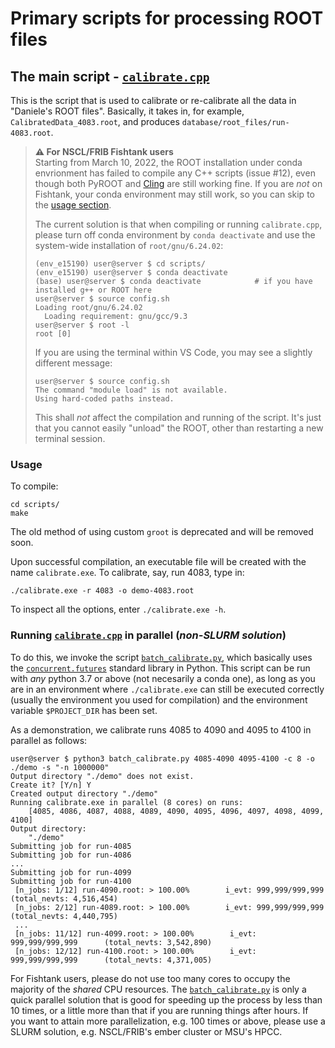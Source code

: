 # Primary scripts for processing ROOT files

## The main script - [`calibrate.cpp`](calibrate.cpp)
This is the script that is used to calibrate or re-calibrate all the data in "Daniele's ROOT files". Basically, it takes in, for example, `CalibratedData_4083.root`, and produces `database/root_files/run-4083.root`.

> **:warning: For NSCL/FRIB Fishtank users**<br>
> Starting from March 10, 2022, the ROOT installation under conda envrionment has failed to compile any C++ scripts (issue #12), even though both PyROOT and [Cling](https://github.com/root-project/cling) are still working fine. If you are *not* on Fishtank, your conda environment may still work, so you can skip to the [usage section](#usage).
> 
> The current solution is that when compiling or running `calibrate.cpp`, please turn off conda environment by `conda deactivate` and use the system-wide installation of `root/gnu/6.24.02`:
> ```console
> (env_e15190) user@server $ cd scripts/
> (env_e15190) user@server $ conda deactivate
> (base) user@server $ conda deactivate            # if you have installed g++ or ROOT here
> user@server $ source config.sh
> Loading root/gnu/6.24.02
>   Loading requirement: gnu/gcc/9.3
> user@server $ root -l
> root [0] 
> ```
> If you are using the terminal within VS Code, you may see a slightly different message:
> ```console
> user@server $ source config.sh
> The command "module load" is not available.
> Using hard-coded paths instead.
> ```
> This shall *not* affect the compilation and running of the script. It's just that you cannot easily "unload" the ROOT, other than restarting a new terminal session.


### Usage
To compile:
```console
cd scripts/
make
```
The old method of using custom `groot` is deprecated and will be removed soon.

Upon successful compilation, an executable file will be created with the name `calibrate.exe`. To calibrate, say, run 4083, type in:
```console
./calibrate.exe -r 4083 -o demo-4083.root
```
To inspect all the options, enter `./calibrate.exe -h`.


### Running [`calibrate.cpp`](calibrate.cpp) in parallel (*non-SLURM solution*)
To do this, we invoke the script [`batch_calibrate.py`](batch_calibrate.py), which basically uses the [`concurrent.futures`](https://docs.python.org/3.8/library/concurrent.futures.html) standard library in Python. This script can be run with *any* python 3.7 or above (not necesarily a conda one), as long as you are in an environment where `./calibrate.exe` can still be executed correctly (usually the environment you used for compilation) and the environment variable `$PROJECT_DIR` has been set.

As a demonstration, we calibrate runs 4085 to 4090 and 4095 to 4100 in parallel as follows:
```console
user@server $ python3 batch_calibrate.py 4085-4090 4095-4100 -c 8 -o ./demo -s "-n 1000000"
Output directory "./demo" does not exist.
Create it? [Y/n] Y
Created output directory "./demo"
Running calibrate.exe in parallel (8 cores) on runs:
    [4085, 4086, 4087, 4088, 4089, 4090, 4095, 4096, 4097, 4098, 4099, 4100]
Output directory:
    "./demo"
Submitting job for run-4085
Submitting job for run-4086
...
Submitting job for run-4099
Submitting job for run-4100
 [n_jobs: 1/12] run-4090.root: > 100.00%        i_evt: 999,999/999,999      (total_nevts: 4,516,454)
 [n_jobs: 2/12] run-4089.root: > 100.00%        i_evt: 999,999/999,999      (total_nevts: 4,440,795)
 ...
 [n_jobs: 11/12] run-4099.root: > 100.00%        i_evt: 999,999/999,999      (total_nevts: 3,542,890)
 [n_jobs: 12/12] run-4100.root: > 100.00%        i_evt: 999,999/999,999      (total_nevts: 4,371,005)
```

For Fishtank users, please do not use too many cores to occupy the majority of the *shared* CPU resources. The [`batch_calibrate.py`](batch_calibrate.py) is only a quick parallel solution that is good for speeding up the process by less than 10 times, or a little more than that if you are running things after hours. If you want to attain more parallelization, e.g. 100 times or above, please use a SLURM solution, e.g. NSCL/FRIB's ember cluster or MSU's HPCC.